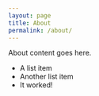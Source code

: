 ```yaml
---
layout: page	
title: About
permalink: /about/
---
```

About content goes here.

* A list item
* Another list item
* It worked!
